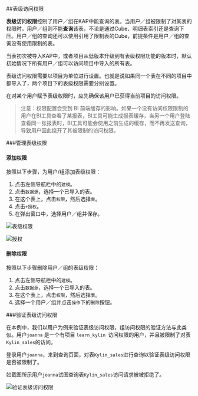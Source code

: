 ##表级访问权限

**表级访问权限**控制了用户／组在KAP中能查询的表。当用户／组被限制了对某表的权限时，用户／组则不能**查询**该表，不论是通过Cube、明细表索引还是查询下压。用户／组的查询还可以使用引用了限制表的Cube，前提条件是用户／组的查询没有使用限制的表。

当表初次被导入KAP中，或者项目从低版本升级到有表级权限功能的版本时，默认初始情况下所有用户／组可以访问项目中导入的所有表。

表级访问权限需要以项目为单位进行设置。也就是说如果同一个表在不同的项目中都导入了，两个项目下的表级权限需要分别设置。

在对某个用户赋予表级权限时，应先确保该用户已获得当前项目的访问权限。

> 注意：权限配置会受到 BI 前端缓存的影响。如果一个没有访问权限限制的用户在BI工具查看了某报表，BI工具可能生成报表缓存，当另一个用户登陆查看同一张报表时，BI工具可能会使用之前生成的缓存，而不再发送查询，导致用户因此绕开了其被限制的访问权限。

###管理表级权限

#### 添加权限

按照以下步骤，为用户/组添加表级权限：

1. 点击左侧导航栏中的`建模`。
2. 点击`数据源`，选择一个已导入的表。
3. 在这个表上，点击`权限`，然后选择`表`。
4. 点击`+授权`。
5. 在弹出窗口中，选择用户／组并保存。

![表级权限](images/table/table1_cn.png)

![授权](images/table/table2_cn.png)

#### 删除权限

按照以下步骤删除用户／组的表级权限：

1. 点击左侧导航栏中的`建模`。
2. 点击`数据源`，选择一个已导入的表。
3. 在这个表上，点击`权限`，然后选择`表`。
4. 选择一个用户／组并点击`操作`下的`删除`按钮。

###验证表级访问权限

在本例中，我们以用户为例来验证表级访问权限，组访问权限的验证方法与此类似。用户`joanna` 是一个有项目 `learn_kylin `访问权限的用户，并且被限制了对表`Kylin_sales`的访问。

登录用户`joanna`，来到查询页面，对表`Kylin_sales`进行查询以验证表级访问权限是否被限制了。

如截图所示用户`joanna`试图查询表`Kylin_sales`访问请求被被拒绝了。

![验证表级访问权限](images/table/3.png)
